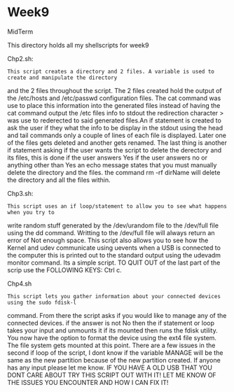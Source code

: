 # Week9
MidTerm

This directory holds all my shellscripts for week9 

Chp2.sh:

	This script creates a directory and 2 files. A variable is used to create and manipulate the directory
and the 2 files throughout the script. The 2 files created hold the output of the /etc/hosts and /etc/passwd 
configuration files. The cat command was use to place this information into the generated files instead of 
having the cat command output the /etc files info to stdout the redirection character > was use to rederected 
to said generated files.An if statement is created to ask the user if they what the info to be display in the stdout
using the head and tail commands only a couple of lines of each file is displayed.
Later one of the files gets deleted and another gets renamed. The last thing is another
if statement asking if the user wants the script to delete the derectory and its files, this is done if the user
answers Yes if the user answers no or anything other than Yes an echo
message states that you must manually delete the directory and the files. 
the command rm -rf dirName will delete the directory and all the files within.

Chp3.sh:

	This script uses an if loop/statement to allow you to see what happens when you try to 
write random stuff generated by the /dev/urandom file to the /dev/full file using the dd command.
Writting to the /dev/full file will always return an error of Not enough space.
This script also allows you to see how the Kernel and udev communicate using uevents when a USB is connected to the computer this is printed out to the standard output using the udevadm monitor command. Its a simple script.
TO QUIT OUT of the last part of the scrip use the FOLLOWING KEYS: Ctrl c.

Chp4.sh

	This script lets you gather information about your connected devices using the sudo fdisk-l
command. From there the script asks if you would like to manage any of the connected devices.
if the answer is not No then the if statement or loop takes your input and unmounts it if its mounted then runs the fdisk utility. You now have the option to format the device using  the ext4 file system. The file system gets mounted at this point.
There are a few issues in the second if loop of the script, I dont know if the variable MANAGE will be the same as the new partition because of the new partition created. If anyone has any input please let me know.
IF YOU HAVE A OLD USB THAT YOU DONT CARE ABOUT TRY THIS SCRIPT OUT WITH IT!
LET ME KNOW OF THE ISSUES YOU ENCOUNTER AND HOW I CAN FIX IT!

